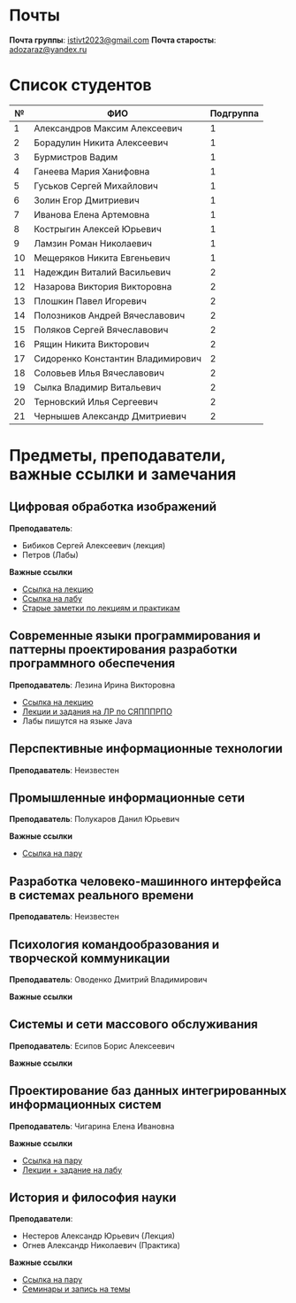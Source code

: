 # Почты

**Почта группы**: istivt2023@gmail.com
**Почта старосты**: adozaraz@yandex.ru

# Список студентов

| № | ФИО | Подгруппа |
| --- | --- | --- |
| 1 | Александров Максим Алексеевич | 1 |
| 2 | Борадулин Никита Алексеевич | 1 |
| 3 | Бурмистров Вадим | 1 |
| 4 | Ганеева Мария Ханифовна | 1 |
| 5 | Гуськов Сергей Михайлович | 1 |
| 6 | Золин Егор Дмитриевич | 1 |
| 7 | Иванова Елена Артемовна | 1 |
| 8 | Кострыгин Алексей Юрьевич | 1 |
| 9 | Ламзин Роман Николаевич | 1 |
| 10 | Мещеряков Никита Евгеньевич | 1 |
| 11 | Надеждин Виталий Васильевич | 2 |
| 12 | Назарова Виктория Викторовна | 2 |
| 13 | Плошкин Павел Игоревич | 2 |
| 14 | Полозников Андрей Вячеславович | 2 |
| 15 | Поляков Сергей Вячеславович | 2 |
| 16 | Рящин Никита Викторович | 2 |
| 17 | Сидоренко Константин Владимирович | 2 |
| 18 | Соловьев Илья Вячеславович | 2 |
| 19 | Сылка Владимир Витальевич | 2 |
| 20 | Терновский Илья Сергеевич | 2 |
| 21 | Чернышев Александр Дмитриевич | 2 |

# Предметы, преподаватели, важные ссылки и замечания
## Цифровая обработка изображений

**Преподаватель**: 
- Бибиков Сергей Алексеевич (лекция)
- Петров (Лабы)

**Важные ссылки**
- [Ссылка на лекцию](https://bbb.ssau.ru/b/cyx-qxs-fdq-k5t)
- [Ссылка на лабу](https://bbb.ssau.ru/b/emg-iex-e2s-e4h)
- [Старые заметки по лекциям и практикам](https://github.com/bbkvsrg/lecture-notes/tree/main/%D0%9E%D0%98%D0%9C%D0%A3)

## Современные языки программирования и паттерны проектирования разработки программного обеспечения

**Преподаватель**: Лезина Ирина Викторовна
- [Ссылка на лекцию](https://bbb.ssau.ru/b/wyt-iyv-6be-hrk)
- [Лекции и задания на ЛР по СЯПППРПО](https://github.com/adozaraz/LessonsInformation/tree/main/%D0%A4%D0%B0%D0%B9%D0%BB%D1%8B/%D0%A1%D0%BE%D0%B2%D1%80%D0%B5%D0%BC%D0%B5%D0%BD%D0%BD%D1%8B%D0%B5%20%D0%AF%D0%B7%D1%8B%D0%BA%D0%B8%20%D0%B8%20%D0%9F%D0%B0%D1%82%D1%82%D0%B5%D1%80%D0%BD%D1%8B%20%D0%9F%D1%80%D0%BE%D0%B5%D0%BA%D1%82%D0%B8%D1%80%D0%BE%D0%B2%D0%B0%D0%BD%D0%B8%D1%8F)
- Лабы пишутся на языке Java

## Перспективные информационные технологии

**Преподаватель**: Неизвестен

## Промышленные информационные сети

**Преподаватель**: Полукаров Данил Юрьевич

**Важные ссылки**
- [Ссылка на пару](https://bbb.ssau.ru/b/3n6-mrp-zau-mmp)

## Разработка человеко-машинного интерфейса в системах реального времени

**Преподаватель**: Неизвестен

## Психология командообразования и творческой коммуникации

**Преподаватель**: Оводенко Дмитрий Владимирович

**Важные ссылки**

## Системы и сети массового обслуживания

**Преподаватель**: Есипов Борис Алексеевич

**Важные ссылки**

## Проектирование баз данных интегрированных информационных систем

**Преподаватель**: Чигарина Елена Ивановна

**Важные ссылки**
- [Ссылка на пару](https://bbb.ssau.ru/b/t7p-agq-43p)
- [Лекции + задание на лабу](https://github.com/adozaraz/LessonsInformation/tree/main/%D0%A4%D0%B0%D0%B9%D0%BB%D1%8B/%D0%9F%D1%80%D0%BE%D0%B5%D0%BA%D1%82%D0%B8%D1%80%D0%BE%D0%B2%D0%B0%D0%BD%D0%B8%D0%B5%20%D0%91%D0%B0%D0%B7%20%D0%94%D0%B0%D0%BD%D0%BD%D1%8B%D1%85)

## История и философия науки

**Преподаватели**:
- Нестеров Александр Юрьевич (Лекция)
- Огнев Александр Николаевич (Практика)

**Важные ссылки**
- [Ссылка на пару](https://bbb.ssau.ru/b/aw9-kin-sxd-odl)
- [Семинары и запись на темы](https://docs.google.com/spreadsheets/d/1PqlPCjhdxz_Faw7Si1igNzdfEVy1euAFXmMAx_Wru9c/edit#gid=0)

